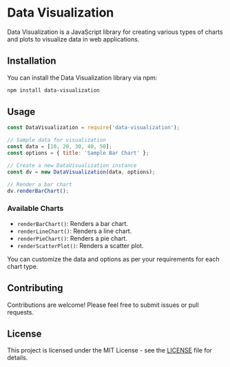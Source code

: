 # Data Visualization

Data Visualization is a JavaScript library for creating various types of charts and plots to visualize data in web applications.

## Installation

You can install the Data Visualization library via npm:

```bash
npm install data-visualization
```

## Usage

```javascript
const DataVisualization = require('data-visualization');

// Sample data for visualization
const data = [10, 20, 30, 40, 50];
const options = { title: 'Sample Bar Chart' };

// Create a new DataVisualization instance
const dv = new DataVisualization(data, options);

// Render a bar chart
dv.renderBarChart();
```

### Available Charts

- `renderBarChart()`: Renders a bar chart.
- `renderLineChart()`: Renders a line chart.
- `renderPieChart()`: Renders a pie chart.
- `renderScatterPlot()`: Renders a scatter plot.

You can customize the data and options as per your requirements for each chart type.

## Contributing

Contributions are welcome! Please feel free to submit issues or pull requests.

## License

This project is licensed under the MIT License - see the [LICENSE](LICENSE) file for details.
